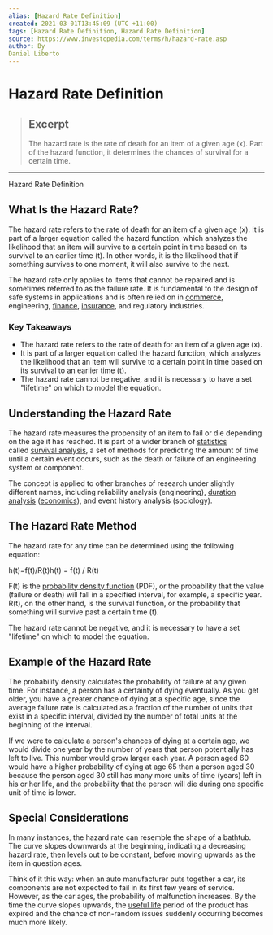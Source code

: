 ```yaml
---
alias: [Hazard Rate Definition]
created: 2021-03-01T13:45:09 (UTC +11:00)
tags: [Hazard Rate Definition, Hazard Rate Definition]
source: https://www.investopedia.com/terms/h/hazard-rate.asp
author: By
Daniel Liberto
---
```


# Hazard Rate Definition

> ## Excerpt
> The hazard rate is the rate of death for an item of a given age (x). Part of the hazard function, it determines the chances of survival for a certain time.

---

Hazard Rate Definition
## What Is the Hazard Rate?

The hazard rate refers to the rate of death for an item of a given age (x). It is part of a larger equation called the hazard function, which analyzes the likelihood that an item will survive to a certain point in time based on its survival to an earlier time (t). In other words, it is the likelihood that if something survives to one moment, it will also survive to the next.

The hazard rate only applies to items that cannot be repaired and is sometimes referred to as the failure rate. It is fundamental to the design of safe systems in applications and is often relied on in [commerce](https://www.investopedia.com/terms/c/commerce.asp), engineering, [finance](https://www.investopedia.com/ask/answers/what-is-finance/), [insurance](https://www.investopedia.com/terms/i/insurance.asp), and regulatory industries.

### Key Takeaways

-   The hazard rate refers to the rate of death for an item of a given age (x). 
-   It is part of a larger equation called the hazard function, which analyzes the likelihood that an item will survive to a certain point in time based on its survival to an earlier time (t).
-   The hazard rate cannot be negative, and it is necessary to have a set "lifetime" on which to model the equation.

## Understanding the Hazard Rate

The hazard rate measures the propensity of an item to fail or die depending on the age it has reached. It is part of a wider branch of [statistics](https://www.investopedia.com/terms/s/statistics.asp) called [survival analysis](https://www.investopedia.com/terms/s/survival-analysis.asp), a set of methods for predicting the amount of time until a certain event occurs, such as the death or failure of an engineering system or component.

The concept is applied to other branches of research under slightly different names, including reliability analysis (engineering), [duration analysis](https://www.investopedia.com/terms/d/duration.asp) ([economics](https://www.investopedia.com/terms/e/economics.asp)), and event history analysis (sociology).

## The Hazard Rate Method

The hazard rate for any time can be determined using the following equation:

h(t)\=f(t)/R(t)h(t) = f(t) / R(t)

F(t) is the [probability density function](https://www.investopedia.com/terms/p/pdf.asp) (PDF), or the probability that the value (failure or death) will fall in a specified interval, for example, a specific year. R(t), on the other hand, is the survival function, or the probability that something will survive past a certain time (t).

The hazard rate cannot be negative, and it is necessary to have a set "lifetime" on which to model the equation.

## Example of the Hazard Rate

The probability density calculates the probability of failure at any given time. For instance, a person has a certainty of dying eventually. As you get older, you have a greater chance of dying at a specific age, since the average failure rate is calculated as a fraction of the number of units that exist in a specific interval, divided by the number of total units at the beginning of the interval.

If we were to calculate a person's chances of dying at a certain age, we would divide one year by the number of years that person potentially has left to live. This number would grow larger each year. A person aged 60 would have a higher probability of dying at age 65 than a person aged 30 because the person aged 30 still has many more units of time (years) left in his or her life, and the probability that the person will die during one specific unit of time is lower.

## Special Considerations

In many instances, the hazard rate can resemble the shape of a bathtub. The curve slopes downwards at the beginning, indicating a decreasing hazard rate, then levels out to be constant, before moving upwards as the item in question ages.

Think of it this way: when an auto manufacturer puts together a car, its components are not expected to fail in its first few years of service. However, as the car ages, the probability of malfunction increases. By the time the curve slopes upwards, the [useful life](https://www.investopedia.com/terms/u/usefullife.asp) period of the product has expired and the chance of non-random issues suddenly occurring becomes much more likely.
